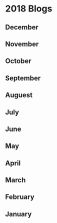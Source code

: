 # 2018 Blogs

## December
## November
## October
## September
## Auguest
## July
## June
## May
## April
## March
## February
## January
